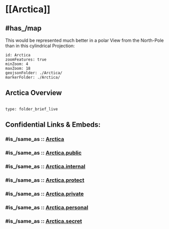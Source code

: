 # [[Arctica]]

## #has_/map 

This would be represented much better in a polar View from the North-Pole
than in this cylindrical Projection:

```leaflet
id: Arctica
zoomFeatures: true 
minZoom: 4 
maxZoom: 18
geojsonFolder: ./Arctica/
markerFolder: ./Arctica/
```

## Arctica Overview

```folderv
```

```ccard
type: folder_brief_live
```
 


## Confidential Links & Embeds: 

### #is_/same_as :: [Arctica](/_Standards/Earth/Continent/Arctica.md) 

### #is_/same_as :: [Arctica.public](/_public/Earth/Continent/Arctica.public.md) 

### #is_/same_as :: [Arctica.internal](/_internal/Earth/Continent/Arctica.internal.md) 

### #is_/same_as :: [Arctica.protect](/_protect/Earth/Continent/Arctica.protect.md) 

### #is_/same_as :: [Arctica.private](/_private/Earth/Continent/Arctica.private.md) 

### #is_/same_as :: [Arctica.personal](/_personal/Earth/Continent/Arctica.personal.md) 

### #is_/same_as :: [Arctica.secret](/_secret/Earth/Continent/Arctica.secret.md)


